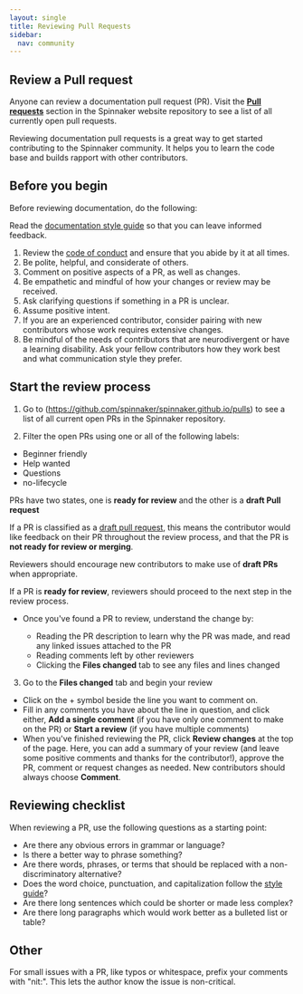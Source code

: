 ```yaml
---
layout: single
title: Reviewing Pull Requests
sidebar:
  nav: community
---
```


## Review a Pull request

Anyone can review a documentation pull request (PR). Visit the [**Pull requests**](https://github.com/spinnaker/spinnaker.github.io/pulls) section in the Spinnaker website repository to see a list of all currently open pull requests.

Reviewing documentation pull requests is a great way to get started contributing to the Spinnaker community. It helps you to learn the code base and builds rapport with other contributors.

## Before you begin

Before reviewing documentation, do the following:

Read the [documentation style guide](/community/contributing/docs/docs-style-guide/) so that you can leave informed feedback.

1. Review the [code of conduct](https://github.com/spinnaker/spinnaker.github.io/blob/master/community/contributing/code-of-conduct.md) and ensure that you abide by it at all times.
2. Be polite, helpful, and considerate of others.
3. Comment on positive aspects of a PR, as well as changes.
4. Be empathetic and mindful of how your changes or review may be received.
5. Ask clarifying questions if something in a PR is unclear.
6. Assume positive intent.
7. If you are an experienced contributor, consider pairing with new contributors whose work requires extensive changes.
8. Be mindful of the needs of contributors that are neurodivergent or have a learning disability. Ask your fellow contributors how they work best and what communication style they prefer.

## Start the review process

1. Go to (<https://github.com/spinnaker/spinnaker.github.io/pulls>) to see a list of all current open PRs in the Spinnaker repository.

2. Filter the open PRs using one or all of the following labels:

  - Beginner friendly
  - Help wanted
  - Questions
  - no-lifecycle

  PRs have two states, one is **ready for review** and the other is a **draft Pull request**

  If a PR is classified as a [draft pull request](https://github.blog/2019-02-14-introducing-draft-pull-requests/), this means the contributor would like feedback on their PR throughout the review process, and that the PR is **not ready for review or merging**.

  Reviewers should encourage new contributors to make use of **draft PRs** when appropriate.

  If a PR is **ready for review**, reviewers should proceed to the next step in the review process.

  - Once you've found a PR to review, understand the change by:

    - Reading the PR description to learn why the PR was made, and read any linked issues attached to the PR
    - Reading comments left by other reviewers
    - Clicking the **Files changed** tab to see any files and lines changed

3. Go to the **Files changed** tab and begin your review

  - Click on the + symbol beside the line you want to comment on.
  - Fill in any comments you have about the line in question, and click either, **Add a single comment** (if you have only one comment to make on the PR) or **Start a review** (if you have multiple comments)
  - When you've finished reviewing the PR, click **Review changes** at the top of the page. Here, you can add a summary of your review (and leave some positive comments and thanks for the contributor!), approve the PR, comment or request changes as needed. New contributors should always choose **Comment**.

## Reviewing checklist

When reviewing a PR, use the following questions as a starting point:

- Are there any obvious errors in grammar or language?
- Is there a better way to phrase something?
- Are there words, phrases, or terms that should be replaced with a non-discriminatory alternative?
- Does the word choice, punctuation, and capitalization follow the [style guide](/community/contributing/docs/docs-style-guide/)?
- Are there long sentences which could be shorter or made less complex?
- Are there long paragraphs which would work better as a bulleted list or table?

## Other

For small issues with a PR, like typos or whitespace, prefix your comments with "nit:". This lets the author know the issue is non-critical.
